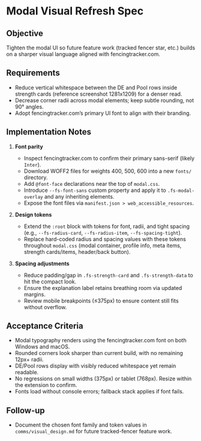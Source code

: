 # Modal Visual Refresh Spec

## Objective
Tighten the modal UI so future feature work (tracked fencer star, etc.) builds on a sharper visual language aligned with fencingtracker.com.

## Requirements
- Reduce vertical whitespace between the DE and Pool rows inside strength cards (reference screenshot 1281x1209) for a denser read.
- Decrease corner radii across modal elements; keep subtle rounding, not 90° angles.
- Adopt fencingtracker.com’s primary UI font to align with their branding.

## Implementation Notes
1. **Font parity**
   - Inspect fencingtracker.com to confirm their primary sans-serif (likely `Inter`).
   - Download WOFF2 files for weights 400, 500, 600 into a new `fonts/` directory.
   - Add `@font-face` declarations near the top of `modal.css`.
   - Introduce `--fs-font-sans` custom property and apply it to `.fs-modal-overlay` and any inheriting elements.
   - Expose the font files via `manifest.json > web_accessible_resources`.

2. **Design tokens**
   - Extend the `:root` block with tokens for font, radii, and tight spacing (e.g., `--fs-radius-card`, `--fs-radius-item`, `--fs-spacing-tight`).
   - Replace hard-coded radius and spacing values with these tokens throughout `modal.css` (modal container, profile info, meta items, strength cards/items, header/back button).

3. **Spacing adjustments**
   - Reduce padding/gap in `.fs-strength-card` and `.fs-strength-data` to hit the compact look.
   - Ensure the explanation label retains breathing room via updated margins.
   - Review mobile breakpoints (≤375px) to ensure content still fits without overflow.

## Acceptance Criteria
- Modal typography renders using the fencingtracker.com font on both Windows and macOS.
- Rounded corners look sharper than current build, with no remaining 12px+ radii.
- DE/Pool rows display with visibly reduced whitespace yet remain readable.
- No regressions on small widths (375px) or tablet (768px). Resize within the extension to confirm.
- Fonts load without console errors; fallback stack applies if font fails.

## Follow-up
- Document the chosen font family and token values in `comms/visual_design.md` for future tracked-fencer feature work.
